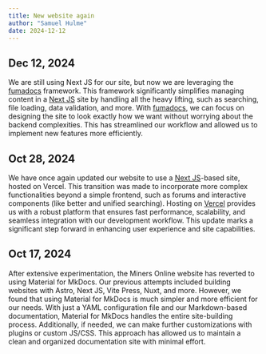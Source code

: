 ```yaml
---
title: New website again
author: "Samuel Hulme"
date: 2024-12-12
---
```


## Dec 12, 2024

We are still using Next JS for our site, but now we are leveraging the [fumadocs](https://github.com/fuma-nama/fumadocs) framework. This framework significantly simplifies managing content in a [Next JS](https://github.com/vercel/next.js) site by handling all the heavy lifting, such as searching, file loading, data validation, and more. With [fumadocs](https://github.com/fuma-nama/fumadocs), we can focus on designing the site to look exactly how we want without worrying about the backend complexities. This has streamlined our workflow and allowed us to implement new features more efficiently.

## Oct 28, 2024

We have once again updated our website to use a [Next JS](https://github.com/vercel/next.js)-based site, hosted on Vercel. This transition was made to incorporate more complex functionalities beyond a simple frontend, such as forums and interactive components (like better and unified searching). Hosting on [Vercel](https://vercel.com) provides us with a robust platform that ensures fast performance, scalability, and seamless integration with our development workflow. This update marks a significant step forward in enhancing user experience and site capabilities.

## Oct 17, 2024

After extensive experimentation, the Miners Online website has reverted to using Material for MkDocs. Our previous attempts included building websites with Astro, Next JS, Vite Press, Nuxt, and more. However, we found that using Material for MkDocs is much simpler and more efficient for our needs. With just a YAML configuration file and our Markdown-based documentation, Material for MkDocs handles the entire site-building process. Additionally, if needed, we can make further customizations with plugins or custom JS/CSS. This approach has allowed us to maintain a clean and organized documentation site with minimal effort.
